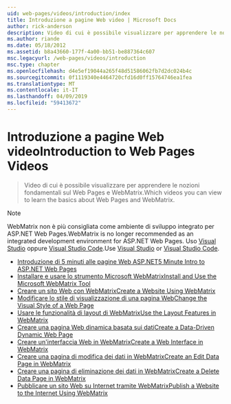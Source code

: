 ```yaml
---
uid: web-pages/videos/introduction/index
title: Introduzione a pagine Web video | Microsoft Docs
author: rick-anderson
description: Video di cui è possibile visualizzare per apprendere le nozioni fondamentali sul Web Pages e WebMatrix.
ms.author: riande
ms.date: 05/18/2012
ms.assetid: b8a43660-177f-4a00-bb51-be887364c607
msc.legacyurl: /web-pages/videos/introduction
msc.type: chapter
ms.openlocfilehash: d4e5ef19044a265f48d51586062fb7d2dc024b4c
ms.sourcegitcommit: 0f1119340e4464720cfd16d0ff15764746ea1fea
ms.translationtype: MT
ms.contentlocale: it-IT
ms.lasthandoff: 04/09/2019
ms.locfileid: "59413672"
---
```

# <a name="introduction-to-web-pages-videos"></a><span data-ttu-id="1debe-103">Introduzione a pagine Web video</span><span class="sxs-lookup"><span data-stu-id="1debe-103">Introduction to Web Pages Videos</span></span>

> <span data-ttu-id="1debe-104">Video di cui è possibile visualizzare per apprendere le nozioni fondamentali sul Web Pages e WebMatrix.</span><span class="sxs-lookup"><span data-stu-id="1debe-104">Which videos you can view to learn the basics about Web Pages and WebMatrix.</span></span>

> [!NOTE] 
> <span data-ttu-id="1debe-105">WebMatrix non è più consigliata come ambiente di sviluppo integrato per ASP.NET Web Pages.</span><span class="sxs-lookup"><span data-stu-id="1debe-105">WebMatrix is no longer recommended as an integrated development environment for ASP.NET Web Pages.</span></span> <span data-ttu-id="1debe-106">Uso [Visual Studio](xref:aspnet/web-pages/overview/getting-started/program-asp-net-web-pages-in-visual-studio) oppure [Visual Studio Code](https://code.visualstudio.com/).</span><span class="sxs-lookup"><span data-stu-id="1debe-106">Use [Visual Studio](xref:aspnet/web-pages/overview/getting-started/program-asp-net-web-pages-in-visual-studio) or [Visual Studio Code](https://code.visualstudio.com/).</span></span>


- [<span data-ttu-id="1debe-107">Introduzione di 5 minuti alle pagine Web ASP.NET</span><span class="sxs-lookup"><span data-stu-id="1debe-107">5 Minute Intro to ASP.NET Web Pages</span></span>](5-minute-introduction-to-aspnet-web-pages.md)
- [<span data-ttu-id="1debe-108">Installare e usare lo strumento Microsoft WebMatrix</span><span class="sxs-lookup"><span data-stu-id="1debe-108">Install and Use the Microsoft WebMatrix Tool</span></span>](install-and-use-the-microsoft-webmatrix-tool.md)
- [<span data-ttu-id="1debe-109">Creare un sito Web con WebMatrix</span><span class="sxs-lookup"><span data-stu-id="1debe-109">Create a Website Using WebMatrix</span></span>](create-a-website-using-webmatrix.md)
- [<span data-ttu-id="1debe-110">Modificare lo stile di visualizzazione di una pagina Web</span><span class="sxs-lookup"><span data-stu-id="1debe-110">Change the Visual Style of a Web Page</span></span>](change-the-visual-style-of-a-web-page.md)
- [<span data-ttu-id="1debe-111">Usare le funzionalità di layout di WebMatrix</span><span class="sxs-lookup"><span data-stu-id="1debe-111">Use the Layout Features in WebMatrix</span></span>](use-the-layout-features-in-webmatrix.md)
- [<span data-ttu-id="1debe-112">Creare una pagina Web dinamica basata sui dati</span><span class="sxs-lookup"><span data-stu-id="1debe-112">Create a Data-Driven Dynamic Web Page</span></span>](create-a-data-driven-dynamic-web-page.md)
- [<span data-ttu-id="1debe-113">Creare un'interfaccia Web in WebMatrix</span><span class="sxs-lookup"><span data-stu-id="1debe-113">Create a Web Interface in WebMatrix</span></span>](create-a-web-interface-in-webmatrix.md)
- [<span data-ttu-id="1debe-114">Creare una pagina di modifica dei dati in WebMatrix</span><span class="sxs-lookup"><span data-stu-id="1debe-114">Create an Edit Data Page in WebMatrix</span></span>](create-an-edit-data-page-in-webmatrix.md)
- [<span data-ttu-id="1debe-115">Creare una pagina di eliminazione dei dati in WebMatrix</span><span class="sxs-lookup"><span data-stu-id="1debe-115">Create a Delete Data Page in WebMatrix</span></span>](create-a-delete-data-page-in-webmatrix.md)
- [<span data-ttu-id="1debe-116">Pubblicare un sito Web su Internet tramite WebMatrix</span><span class="sxs-lookup"><span data-stu-id="1debe-116">Publish a Website to the Internet Using WebMatrix</span></span>](publish-a-website-to-the-internet-using-webmatrix.md)
